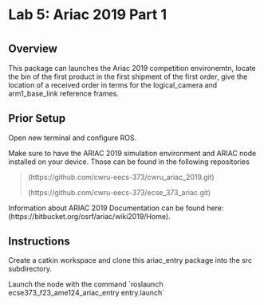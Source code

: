 <h1>Lab 5: Ariac 2019 Part 1<h1>

<h2>Overview</h2>
    <p>This package can launches the Ariac 2019 competition environemtn, locate the bin of the first product in the first shipment of the first order, give the location of a received order in terms for the logical_camera and arm1_base_link reference frames.</p>

<h2>Prior Setup</h2>
    <p>Open new terminal and configure ROS.</p>
    <p>Make sure to have the ARIAC 2019 simulation environment and ARIAC node installed on your device. Those can be found in the following repositories</p>
        <blockquote>
            <p>(https://github.com/cwru-eecs-373/cwru_ariac_2019.git)</p>
            <p>(https://github.com/cwru-eecs-373/ecse_373_ariac.git)</p>
        </blockquote>
    <p>Information about ARIAC 2019 Documentation can be found here: (https://bitbucket.org/osrf/ariac/wiki2019/Home).</p>

<h2>Instructions</h2>
    <p>Create a catkin workspace and clone this ariac_entry package into the src subdirectory.<p>
    <p> Launch the node with the command `roslaunch ecse373_f23_ame124_ariac_entry entry.launch`<p>
